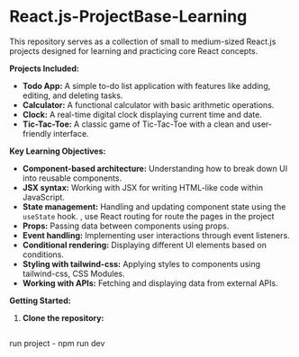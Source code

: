 # React.js-ProjectBase-Learning

This repository serves as a collection of small to medium-sized React.js projects designed for learning and practicing core React concepts.

**Projects Included:**

* **Todo App:** A simple to-do list application with features like adding, editing, and deleting tasks.
* **Calculator:** A functional calculator with basic arithmetic operations.
* **Clock:** A real-time digital clock displaying current time and date.
* **Tic-Tac-Toe:** A classic game of Tic-Tac-Toe with a clean and user-friendly interface.


**Key Learning Objectives:**

* **Component-based architecture:** Understanding how to break down UI into reusable components.
* **JSX syntax:** Working with JSX for writing HTML-like code within JavaScript.
* **State management:** Handling and updating component state using the `useState` hook. , use React routing for route the pages in the project
* **Props:** Passing data between components using props.
* **Event handling:** Implementing user interactions through event listeners.
* **Conditional rendering:** Displaying different UI elements based on conditions.
* **Styling with tailwind-css:** Applying styles to components using tailwind-css, CSS Modules.
* **Working with APIs:** Fetching and displaying data from external APIs.


**Getting Started:**

1. **Clone the repository:**
   ```bash  https://github.com/himanshusah02/React.js-ProjectBase-Learning-.git

  run project - npm run dev
  
